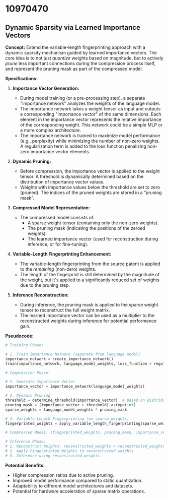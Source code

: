 # 10970470

## Dynamic Sparsity via Learned Importance Vectors

**Concept:** Extend the variable-length fingerprinting approach with a dynamic sparsity mechanism guided by learned importance vectors. The core idea is to not just *quantize* weights based on magnitude, but to actively *prune* less important connections during the compression process itself, and represent the pruning mask as part of the compressed model.

**Specifications:**

1.  **Importance Vector Generation:**
    *   During model training (or a pre-processing step), a separate "importance network" analyzes the weights of the language model.
    *   The importance network takes a weight tensor as input and outputs a corresponding "importance vector" of the same dimensions.  Each element in the importance vector represents the relative importance of the corresponding weight.  This network could be a simple MLP or a more complex architecture.
    *   The importance network is trained to maximize model performance (e.g., perplexity) while minimizing the number of non-zero weights. A regularization term is added to the loss function penalizing non-zero importance vector elements.

2.  **Dynamic Pruning:**
    *   Before compression, the importance vector is applied to the weight tensor. A threshold is dynamically determined based on the distribution of importance vector values.
    *   Weights with importance values below the threshold are set to zero (pruned). The indices of the pruned weights are stored in a “pruning mask”.

3.  **Compressed Model Representation:**
    *   The compressed model consists of:
        *   A sparse weight tensor (containing only the non-zero weights).
        *   The pruning mask (indicating the positions of the zeroed weights).
        *   The learned importance vector (used for reconstruction during inference, or for fine-tuning).

4.  **Variable-Length Fingerprinting Enhancement:**
    *   The variable-length fingerprinting from the source patent is applied to the *remaining* (non-zero) weights.
    *   The length of the fingerprint is still determined by the magnitude of the weight, but it's applied to a significantly reduced set of weights due to the pruning step.

5.  **Inference Reconstruction:**
    *   During inference, the pruning mask is applied to the sparse weight tensor to reconstruct the full weight matrix.
    *   The learned importance vector can be used as a multiplier to the reconstructed weights during inference for potential performance gain.

**Pseudocode:**

```python
# Training Phase:

# 1. Train Importance Network (separate from language model)
importance_network = create_importance_network()
train(importance_network, language_model_weights, loss_function + regularization_term)

# Compression Phase:

# 1. Generate Importance Vector
importance_vector = importance_network(language_model_weights)

# 2. Dynamic Pruning
threshold = determine_threshold(importance_vector)  # Based on distribution
pruning_mask = (importance_vector > threshold).astype(int)
sparse_weights = language_model_weights * pruning_mask

# 3. Variable-Length Fingerprinting (on sparse_weights)
fingerprinted_weights = apply_variable_length_fingerprinting(sparse_weights)

# Compressed Model: (fingerprinted_weights, pruning_mask, importance_vector)

# Inference Phase:
# 1. Reconstruct Weights: reconstructed_weights = reconstructed_weights * pruning_mask
# 2. Apply Fingerprinted Weights to reconstructed weights
# 3. Inference using reconstructed_weights
```

**Potential Benefits:**

*   Higher compression ratios due to active pruning.
*   Improved model performance compared to static quantization.
*   Adaptability to different model architectures and datasets.
*   Potential for hardware acceleration of sparse matrix operations.